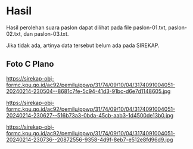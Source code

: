 # Hasil

Hasil perolehan suara paslon dapat dilihat pada file paslon-01.txt, paslon-02.txt, dan paslon-03.txt.

Jika tidak ada, artinya data tersebut belum ada pada SIREKAP.

## Foto C Plano

https://sirekap-obj-formc.kpu.go.id/ac92/pemilu/ppwp/31/74/09/10/04/3174091004051-20240214-230504--8681c7fe-5c94-41d3-91bc-d6e7d1148605.jpg

https://sirekap-obj-formc.kpu.go.id/ac92/pemilu/ppwp/31/74/09/10/04/3174091004051-20240214-230627--516b73a3-0bda-45cb-aab3-1d4500de13b0.jpg

https://sirekap-obj-formc.kpu.go.id/ac92/pemilu/ppwp/31/74/09/10/04/3174091004051-20240214-230736--20872556-9358-4d9f-8eb7-e512e8fd96d9.jpg
